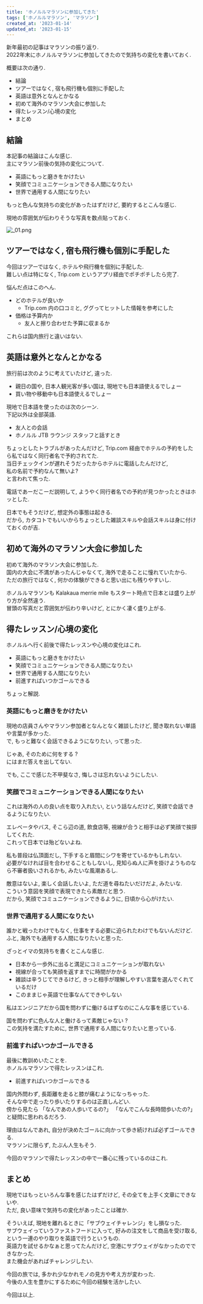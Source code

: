 ```yaml
---
title: 'ホノルルマラソンに参加してきた'
tags: ['ホノルルマラソン', 'マラソン']
created_at: '2023-01-14'
updated_at: '2023-01-15'
---
```


新年最初の記事はマラソンの振り返り.  
2022年末にホノルルマラソンに参加してきたので気持ちの変化を書いておく.

概要は次の通り.

- 結論
- ツアーではなく, 宿も飛行機も個別に手配した
- 英語は意外となんとかなる
- 初めて海外のマラソン大会に参加した
- 得たレッスン/心境の変化
- まとめ

## 結論

本記事の結論はこんな感じ.  
主にマラソン前後の気持の変化について.

- 英語にもっと磨きをかけたい
- 笑顔でコミュニケーションできる人間になりたい
- 世界で通用する人間になりたい

もっと色んな気持ちの変化があったはずだけど, 要約するとこんな感じ.

現地の雰囲気が伝わりそうな写真を数点貼っておく.

![_01.png](/images/pages/posts/20230114/_01.png)

## ツアーではなく, 宿も飛行機も個別に手配した

今回はツアーではなく, ホテルや飛行機を個別に手配した.  
難しい点は特になく, Trip.com というアプリ経由でポチポチしたら完了.

悩んだ点はこのへん.

- どのホテルが良いか
  - Trip.com 内の口コミと, ググってヒットした情報を参考にした
- 価格は予算内か
  - 友人と擦り合わせた予算に収まるか

これらは国内旅行と違いはない.

## 英語は意外となんとかなる

旅行前は次のように考えていたけど, 違った.

- 親日の国や, 日本人観光客が多い国は, 現地でも日本語使えるでしょー
- 買い物や移動中も日本語使えるでしょー

現地で日本語を使ったのは次のシーン.  
下記以外は全部英語.

- 友人との会話
- ホノルル JTB ラウンジ スタッフと話すとき

ちょっとしたトラブルがあったんだけど, Trip.com 経由でホテルの予約をしたら私ではなく同行者名で予約されてた.  
当日チェックインが遅れそうだったからホテルに電話したんだけど,  
私の名前で予約なんて無いよ?  
と言われて焦った.

電話であーだこーだ説明して, ようやく同行者名での予約が見つかったときはホッとした.

日本でもそうだけど, 想定外の事態は起きる.  
だから, カタコトでもいいからちょっとした雑談スキルや会話スキルは身に付けておくのが吉.

## 初めて海外のマラソン大会に参加した

初めて海外のマラソン大会に参加した.  
国内の大会に不満があったんじゃなくて, 海外で走ることに憧れていたから.  
ただの旅行ではなく, 何かの体験ができると思い出にも残りやすいし.

ホノルルマラソンも Kalakaua merrie mile もスタート時点で日本とは盛り上がり方が全然違う.  
冒頭の写真だと雰囲気が伝わり辛いけど, とにかく凄く盛り上がる.

## 得たレッスン/心境の変化

ホノルルへ行く前後で得たレッスンや心境の変化はこれ.

- 英語にもっと磨きをかけたい
- 笑顔でコミュニケーションできる人間になりたい
- 世界で通用する人間になりたい
- 前進すればいつかゴールできる

ちょっと解説.

### 英語にもっと磨きをかけたい

現地の店員さんやマラソン参加者となんとなく雑談したけど, 聞き取れない単語や言葉が多かった.  
で, もっと難なく会話できるようになりたい, って思った.

じゃあ, そのために何をする ?  
にはまだ答えを出してない.

でも, ここで感じた不甲斐なさ, 悔しさは忘れないようにしたい.

### 笑顔でコミュニケーションできる人間になりたい

これは海外の人の良い点を取り入れたい, という話なんだけど, 笑顔で会話できるようになりたい.

エレベータやバス, そこら辺の道, 飲食店等, 視線が合うと相手は必ず笑顔で挨拶してくれた.  
これって日本では殆どないよね.

私も普段は仏頂面だし, 下手すると眉間にシワを寄せているかもしれない.  
必要がなければ目を合わせることもしないし, 見知らぬ人に声を掛けようものなら不審者扱いされるかも, みたいな風潮あるし.

敵意はないよ, 楽しく会話したいよ, ただ道を尋ねたいだけだよ, みたいな.  
こういう意図を笑顔で表現できたら素敵だと思う.  
だから, 笑顔でコミュニケーションできるように, 日頃から心がけたい.

### 世界で通用する人間になりたい

誰かと戦ったわけでもなく, 仕事をする必要に迫られたわけでもないんだけど.  
ふと, 海外でも通用する人間になりたいと思った.

ざっとイマの気持ちを書くとこんな感じ.

- 日本から一歩外に出ると満足にコミュニケーションが取れない
- 視線が合っても笑顔を返すまでに時間がかかる
- 雑談は辛うじてできるけど, きっと相手が理解しやすい言葉を選んでくれているだけ
- このままじゃ英語で仕事なんてできやしない

私はエンジニアだから国を問わずに働けるはずなのにこんな事を感じている.

国を問わずに色んな人と働けるって素敵じゃない ?  
この気持を満たすために, 世界で通用する人間になりたいと思っている.

### 前進すればいつかゴールできる

最後に教訓めいたことを.  
ホノルルマラソンで得たレッスンはこれ.

- 前進すればいつかゴールできる

国内外問わず, 長距離を走ると膝が痛むようになっちゃった.  
そんな中で走ったり歩いたりするのは正直しんどい.  
傍から見たら 「なんであの人歩いてるの?」 「なんでこんな長時間歩いたの?」と疑問に思われるだろう.

理由はなんであれ, 自分が決めたゴールに向かって歩き続ければ必ずゴールできる.  
マラソンに限らず, たぶん人生もそう.

今回のマラソンで得たレッスンの中で一番心に残っているのはこれ.

## まとめ

現地ではもっといろんな事を感じたはずだけど, その全てを上手く文章にできないや.  
ただ, 良い意味で気持ちの変化があったことは確か.

そういえば, 現地を離れるときに「サブウェイチャレンジ」をし損なった.  
サブウェイっていうファストフードに入って, 好みの注文をして商品を受け取る, という一連のやり取りを英語で行うというもの.  
英語力を試せるかなぁと思ってたんだけど, 空港にサブウェイがなかったのでできなかった.  
また機会があればチャレンジしたい.

今回の旅では, 多かれ少なかれモノの見方や考え方が変わった.  
今後の人生を豊かにするために今回の経験を活かしたい.

今回は以上.
